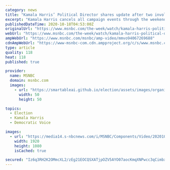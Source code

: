 ```yaml
---
category: news
title: "Kamala Harris’ Political Director shares update after two involved in campaign test positive for COVID-19"
excerpt: "Kamala Harris cancels all campaign events through the weekend after two people involved with the campaign test positive for COVID-19. Her Political Director Vincent Evans says the campaign is taking every precaution,"
publishedDateTime: 2020-10-18T04:53:00Z
originalUrl: "https://www.msnbc.com/the-week/watch/kamala-harris-political-director-shares-update-after-two-involved-in-campaign-test-positive-for-covid-19-94067269688"
webUrl: "https://www.msnbc.com/the-week/watch/kamala-harris-political-director-shares-update-after-two-involved-in-campaign-test-positive-for-covid-19-94067269688"
ampWebUrl: "https://www.msnbc.com/msnbc/amp-video/mmvo94067269688"
cdnAmpWebUrl: "https://www-msnbc-com.cdn.ampproject.org/c/s/www.msnbc.com/msnbc/amp-video/mmvo94067269688"
type: article
quality: 118
heat: 118
published: true

provider:
  name: MSNBC
  domain: msnbc.com
  images:
    - url: "https://smartableai.github.io/election/assets/images/organizations/msnbc.com-50x50.jpg"
      width: 50
      height: 50

topics:
  - Election
  - Kamala Harris
  - Democratic Voice

images:
  - url: "https://media14.s-nbcnews.com/i/MSNBC/Components/Video/202010/n_johnson_harris_201017_1920x1080.jpg"
    width: 1920
    height: 1080
    isCached: true

secured: "Iz6q3RH2K2OMmcXL2/zEg21EOCQSXATjpOZV5AYO07aocKmqXNPwcc3qCimbxNztFmWO/xBpcwsJ43oB63Xk9yCCepBGJMwxWjfaFMTkQg6fod36Kh4QGCeA75FJilyonb6xfjc7PbfQbMxXTe4a+lNHY7D79vILZiJoovLoX7H6SYwAqInGwnw3zKHYfSxXC+/aD2TGdjsfqk8gPrcyNy/a4BC7lFKVZZI2Wbe0Cz2ZucHzFB3iHoBswdEoR1ksriaaK/CcuiiLxwuFkaM8CVrvHH9cLbB8YRXrYanJbWFIIgJb1Ew/R2Y2J+a8ZCt5s7HmglQtmPKVGglFT9HYWq6e7HPLKOsEUcN1RuuTE9c=;C9773KIObFlKQWTXcV0JcA=="
---
```


